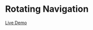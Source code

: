 # Rotating Navigation

<a href="https://romantic-almeida-abb02d.netlify.app/" target="_blank">Live Demo</a>


